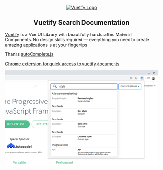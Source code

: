<p align="center">
  <a href="https://vuetifyjs.com" target="_blank">
    <img alt="Vuetify Logo" width="80" src="https://cdn.vuetifyjs.com/images/logos/logo.svg">
  </a>
</p>

<h2 align="center">Vuetify Search Documentation</h2>

<a href="https://vuetifyjs.com" target="_blank">Vuetify</a> is a Vue UI Library with beautifully handcrafted Material Components. No design skills required — everything you need to create amazing applications is at your fingertips

 
Thanks <a target="_blank" href="https://github.com/TarekRaafat/autoComplete.js">
   autoComplete.js
</a>


<a target="_blank" href="https://chrome.google.com/webstore/detail/vuetify-search-documentat/bplpigbmdlpgcobimdbdbobijpcddcjn">
    Chrome extension for quick access to vuetify documents 
</a>


<p>
  <a href="https://chrome.google.com/webstore/detail/vuetify-search-documentat/bplpigbmdlpgcobimdbdbobijpcddcjn" target="_blank">
    <img alt="Chrome Web Store"  src="https://raw.githubusercontent.com/ademkivanc/vuetify-doc-search/master/assets/screenshot.jpg">
  </a>
</p>


